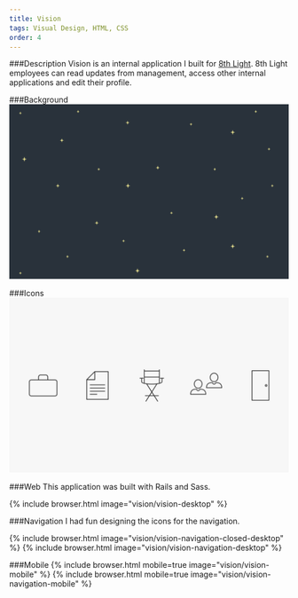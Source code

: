 ```yaml
---
title: Vision
tags: Visual Design, HTML, CSS
order: 4
---
```


###Description
Vision is an internal application I built for [8th Light](http://www.8thlight.com). 8th Light employees can read updates from management, access other internal applications and edit their profile.

###Background
![Vision Background](/assets/images/work/vision/vision-background.svg)

###Icons
![Vision Icons](/assets/images/work/vision/vision-icons.svg)

###Web
This application was built with Rails and Sass.

{% include browser.html image="vision/vision-desktop" %}

###Navigation
I had fun designing the icons for the navigation.

{% include browser.html image="vision/vision-navigation-closed-desktop" %}
{% include browser.html image="vision/vision-navigation-desktop" %}

###Mobile
{% include browser.html mobile=true image="vision/vision-mobile" %}
{% include browser.html mobile=true image="vision/vision-navigation-mobile" %}
